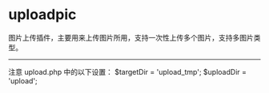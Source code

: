 # uploadpic
图片上传插件，主要用来上传图片所用，支持一次性上传多个图片，支持多图片类型。
- - -
注意 upload.php 中的以下设置：
    $targetDir = 'upload_tmp';
    $uploadDir = 'upload';
    